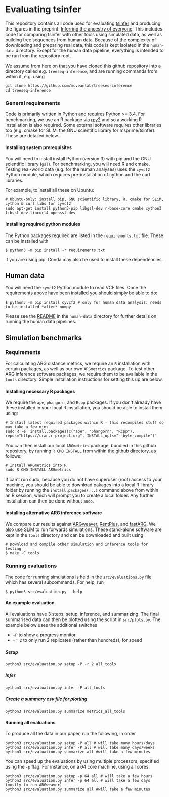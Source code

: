 # Evaluating tsinfer

This repository contains all code used for evaluating [tsinfer](https://tsinfer.readthedocs.io/en/latest/)
and producing the figures in the preprint:
[Inferring the ancestry of everyone](https://www.biorxiv.org/content/10.1101/458067v1). This 
includes code for comparing tsinfer with other tools using simulated data, as well as building 
tree sequences from human data. Because of the complexity of downloading and preparing 
real data, this code is kept isolated in the ``human-data`` directory. Except for the human 
data pipeline, everything is intended to be run from the repository root.

We assume from here on that you have cloned this github repository into a directory called e.g. 
`treeseq-inference`, and are running commands from within it, e.g. using

```
git clone https://github.com/mcveanlab/treeseq-inference
cd treeseq-inference
```

### General requirements

Code is primarily written in Python and requires Python >= 3.4. For benchmarking,
we  use an R package via [rpy2](https://rpy2.readthedocs.io/) and so a working 
R installation is also required. Some external software requires other libraries too
(e.g. cmake for SLiM, the GNU scientific library for msprime/tsinfer). 
These are detailed below.

#### Installing system prerequisites 
You will need to install install Python (version 3) with pip and the GNU scientific library (`gsl`).
For benchmarking, you will need R and cmake. Testing real-world data (e.g. for the
human analyses) uses the `cyvcf2` Python module, which requires pre-installation of 
cython and the curl libraries.

For example, to install all these on Ubuntu:

```
# Ubuntu-only: install pip, GNU scientific library, R, cmake for SLiM, cython & curl libs for cyvcf2
sudo apt-get install python3-pip libgsl-dev r-base-core cmake cython3 libssl-dev libcurl4-openssl-dev
```

#### Installing required python modules

The Python packages required are listed in the ``requirements.txt`` file. These can be 
installed with

```
$ python3 -m pip install -r requirements.txt
```

if you are using pip. Conda may also be used to install these dependencies.

## Human data

You will need the `cyvcf2` Python module to read VCF files. Once the requirements above have been installed you should simply be able to do:

```
$ python3 -m pip install cyvcf2 # only for human data analysis: needs to be installed *after* numpy
```

Please see the [README](human-data/README.md) in the ``human-data`` directory 
for further details on running the human data pipelines.

## Simulation benchmarks

### Requirements

For calculating ARG distance metrics, we require an `R` installation with certain packages, as well as
our own `ARGmetrics` package. To test other ARG inference software packages, we require them to be
available in the ``tools`` directory. Simple installation instructions for setting this up are below.

#### Installing necessary R packages

We require the `ape`, `phangorn`, and `Rcpp` packages. If you don't already have these installed
in your local R installation, you should be able to install them using:

```
# Install latest required packages within R - this recompiles stuff so may take a few mins
sudo R -e 'install.packages(c("ape", "phangorn", "Rcpp"), repos="https://cran.r-project.org", INSTALL_opts="--byte-compile")'
```

You can then install our local `ARGmetrics` package, bundled in this github repository, by running `R CMD INSTALL` 
from within the github directory, as follows:

```
# Install ARGmetrics into R
sudo R CMD INSTALL ARGmetrics
```

If can't run sudo, because you do not have superuser (root) access to your machine, you should be able to 
download pakages into a local R library folder by running the `install.packages(...)` command above 
from within an R session, which will prompt you to create a local folder. Any further installation can then be
done without `sudo`.

#### Installing alternative ARG inference software

We compare our results against [ARGweaver](https://github.com/CshlSiepelLab/argweaver), [RentPlus](https://github.com/SajadMirzaei/RentPlus), and [fastARG](https://github.com/lh3/fastARG). 
We also use [SLiM](https://github.com/MesserLab/SLiM) to run forwards simulations. These stand-alone software
are kept in the ``tools`` directory and can be downloaded and built using 

```
# Download and compile other simulation and inference tools for testing
$ make -C tools
```

### Running evaluations

The code for running simulations is held in the ``src/evaluations.py`` file
which has several subcommands. For help, run

```
$ python3 src/evaluation.py --help
```

#### An example evaluation

All evaluations have 3 steps: setup, inference, and summarizing. The final summarised data can then be plotted using the script in `src/plots.py`. The example below uses the additional switches

* `-P` to show a progress monitor
* `-r 2` to only run 2 replicates (rather than hundreds), for speed

##### Setup
```
python3 src/evaluation.py setup -P -r 2 all_tools
```

##### Infer
```
python3 src/evaluation.py infer -P all_tools
```

##### Create a summary csv file for plotting
```
python3 src/evaluation.py summarize metrics_all_tools
```

#### Running all evaluations

To produce all the data in our paper, run the following, in order

```
python3 src/evaluation.py setup -P all # will take many hours/days
python3 src/evaluation.py infer -P all # will take many days/weeks
python3 src/evaluation.py summarize all #will take a few minutes
```

You can speed up the evaluations by using multiple processors, specified using the `-p` flag.
For instance, on a 64 core machine, using all cores:

```
python3 src/evaluation.py setup -p 64 all # will take a few hours
python3 src/evaluation.py infer -p 64 all # will take a few days (mostly to run ARGweaver)
python3 src/evaluation.py summarize all #will take a few minutes
```

